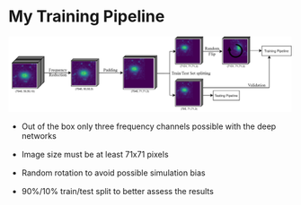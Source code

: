 # My Training Pipeline
<div class="grid grid-cols-3 justify-center">
<div class="col-span-2 self-center">
<img class="max-h-100 shadow-xl" src="/images/pipeline.png"/>
</div>
<div class="ml-5 list">

* Out of the box only three frequency channels possible with the deep networks
* Image size must be at least 71x71 pixels
* Random rotation to avoid possible simulation bias
* 90%/10% train/test split to better assess the results

</div>
</div>

<style>

  .list li{
    margin-bottom: 1rem !important;
  }
</style>